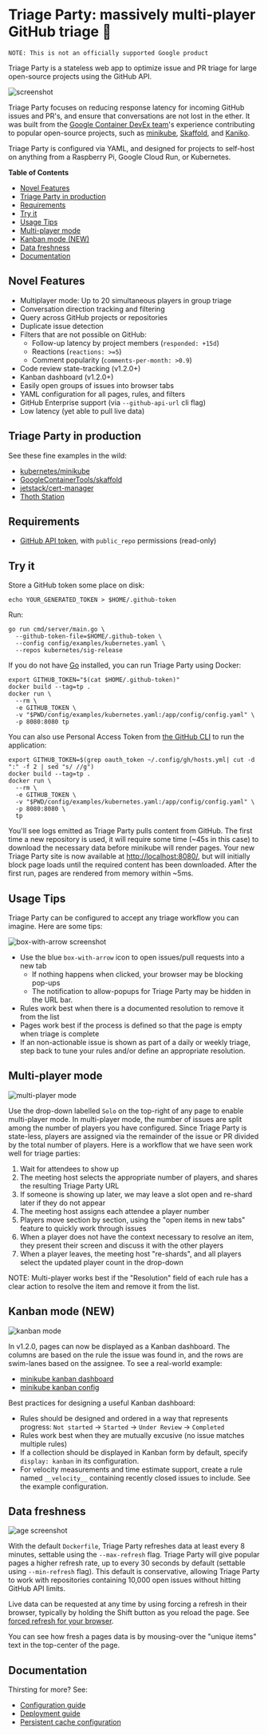 # Triage Party: massively multi-player GitHub triage 🎉

`NOTE: This is not an officially supported Google product`

Triage Party is a stateless web app to optimize issue and PR triage for large open-source projects using the GitHub API.

![screenshot](docs/images/screenshot.png)

Triage Party focuses on reducing response latency for incoming GitHub issues and PR's, and ensure that conversations are not lost in the ether. It was built from the [Google Container DevEx team](https://github.com/GoogleContainerTools)'s experience contributing to popular open-source projects, such as [minikube](https://github.com/kubernetes/minikube), [Skaffold](https://github.com/GoogleContainerTools/skaffold/), and [Kaniko](https://github.com/GoogleContainerTools/kaniko/).

Triage Party is configured via YAML, and designed for projects to self-host on anything from a Raspberry Pi, Google Cloud Run, or Kubernetes.

<!-- START doctoc generated TOC please keep comment here to allow auto update -->
<!-- DON'T EDIT THIS SECTION, INSTEAD RE-RUN doctoc TO UPDATE -->
**Table of Contents**

- [Novel Features](#novel-features)
- [Triage Party in production](#triage-party-in-production)
- [Requirements](#requirements)
- [Try it](#try-it)
- [Usage Tips](#usage-tips)
- [Multi-player mode](#multi-player-mode)
- [Kanban mode (NEW)](#kanban-mode-new)
- [Data freshness](#data-freshness)
- [Documentation](#documentation)

<!-- END doctoc generated TOC please keep comment here to allow auto update -->

## Novel Features

* Multiplayer mode: Up to 20 simultaneous players in group triage
* Conversation direction tracking and filtering
* Query across GitHub projects or repositories
* Duplicate issue detection
* Filters that are not possible on GitHub:
  * Follow-up latency by project members (`responded: +15d`)
  * Reactions (`reactions: >=5`)
  * Comment popularity (`comments-per-month: >0.9`)
* Code review state-tracking (v1.2.0+)
* Kanban dashboard (v1.2.0+)
* Easily open groups of issues into browser tabs
* YAML configuration for all pages, rules, and filters
* GitHub Enterprise support (via `--github-api-url` cli flag)
* Low latency (yet able to pull live data)

## Triage Party in production

See these fine examples in the wild:

* [kubernetes/minikube](http://tinyurl.com/mk-tparty)
* [GoogleContainerTools/skaffold](http://tinyurl.com/skaffold-tparty)
* [jetstack/cert-manager](https://triage.build-infra.jetstack.net/)
* [Thoth Station](https://triage-party.thoth-station.ninja/)

## Requirements

* [GitHub API token](https://help.github.com/en/articles/creating-a-personal-access-token-for-the-command-line), with `public_repo` permissions (read-only)

## Try it

Store a GitHub token some place on disk:

`echo YOUR_GENERATED_TOKEN > $HOME/.github-token`

Run:

```shell
go run cmd/server/main.go \
  --github-token-file=$HOME/.github-token \
  --config config/examples/kubernetes.yaml \
  --repos kubernetes/sig-release
```

If you do not have [Go](https://golang.org/) installed, you can run Triage Party using Docker:

```shell
export GITHUB_TOKEN="$(cat $HOME/.github-token)"
docker build --tag=tp .
docker run \
  --rm \
  -e GITHUB_TOKEN \
  -v "$PWD/config/examples/kubernetes.yaml:/app/config/config.yaml" \
  -p 8080:8080 tp
```

You can also use Personal Access Token from [the GitHub CLI](https://github.com/cli/cli) to run the application:
```shell
export GITHUB_TOKEN=$(grep oauth_token ~/.config/gh/hosts.yml| cut -d ":" -f 2 | sed "s/ //g")
docker build --tag=tp .
docker run \
  --rm \
  -e GITHUB_TOKEN \
  -v "$PWD/config/examples/kubernetes.yaml:/app/config/config.yaml" \
  -p 8080:8080 \
  tp
```

You'll see logs emitted as Triage Party pulls content from GitHub. The first time a new repository is used, it will require some time (~45s in this case) to download the necessary data before minikube will render pages. Your new Triage Party site is now available at [http://localhost:8080/](http://localhost:8080/), but will initially block page loads until the required content has been downloaded. After the first run, pages are rendered from memory within ~5ms.

## Usage Tips

Triage Party can be configured to accept any triage workflow you can imagine. Here are some tips:

![box-with-arrow screenshot](docs/images/open-tab.png)

* Use the blue `box-with-arrow` icon to open issues/pull requests into a new tab
  * If nothing happens when clicked, your browser may be blocking pop-ups
  * The notification to allow-popups for Triage Party may be hidden in the URL bar.
* Rules work best when there is a documented resolution to remove it from the list
* Pages work best if the process is defined so that the page is empty when triage is complete
* If an non-actionable issue is shown as part of a daily or weekly triage, step back to tune your rules and/or define an appropriate resolution.

## Multi-player mode

![multi-player mode](docs/images/multiplayer.png)

Use the drop-down labelled `Solo` on the top-right of any page to enable multi-player mode. In multi-player mode, the number of issues are split among the number of players you have configured. Since Triage Party is state-less, players are assigned via the remainder of the issue or PR divided by the total number of players. Here is a workflow that we have seen work well for triage parties:

1. Wait for attendees to show up
1. The meeting host selects the appropriate number of players, and shares the resulting Triage Party URL
1. If someone is showing up later, we may leave a slot open and re-shard later if they do not appear
1. The meeting host assigns each attendee a player number
1. Players move section by section, using the "open items in new tabs" feature to quickly work through issues
1. When a player does not have the context necessary to resolve an item, they present their screen and discuss it with the other players
1. When a player leaves, the meeting host "re-shards", and all players select the updated player count in the drop-down

NOTE: Multi-player works best if the "Resolution" field of each rule has a clear action to resolve the item and remove it from the list.

## Kanban mode (NEW)

![kanban mode](docs/images/kanban.png)

In v1.2.0, pages can now be displayed as a Kanban dashboard. The columns are based on the rule the issue was found in, and the rows are swim-lanes based on the assignee. To see a real-world example:

* [minikube kanban dashboard](http://tinyurl.com/minikube-kanban)
* [minikube kanban config](https://github.com/google/triage-party/blob/569782c961d66468e0def2d4f8b54acd104b02f4/config/examples/minikube.yaml#L111)

Best practices for designing a useful Kanban dashboard:

* Rules should be designed and ordered in a way that represents progress: `Not started` -> `Started` -> `Under Review` -> `Completed`
* Rules work best when they are mutually excusive (no issue matches multiple rules)
* If a collection should be displayed in Kanban form by default, specify `display: kanban` in its configuration.
* For velocity measurements and time estimate support, create a rule named `__velocity__` containing recently closed issues to include. See the example configuration.

## Data freshness

![age screenshot](docs/images/age.png)

With the default `Dockerfile`, Triage Party refreshes data at least every 8 minutes, settable using the `--max-refresh` flag. Triage Party will give popular pages a higher refresh rate, up to every 30 seconds by default (settable using `--min-refresh` flag). This default is conservative, allowing Triage Party to work with repositories containing 10,000 open issues without hitting GitHub API limits.

Live data can be requested at any time by using forcing a refresh in their browser, typically by holding the Shift button as you reload the page. See   [forced refresh for your browser](https://en.wikipedia.org/wiki/Wikipedia:Bypass_your_cache#Bypassing_cache).

You can see how fresh a pages data is by mousing-over the "unique items" text in the top-center of the page.

## Documentation

Thirsting for more? See:

* [Configuration guide](docs/config.md)
* [Deployment guide](docs/deploy.md)
* [Persistent cache configuration](docs/persist.md)
